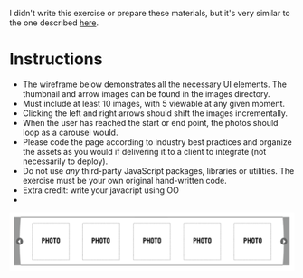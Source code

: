 I didn't write this exercise or prepare these materials, but it's very similar to the one described [here](http://www.computedstyle.com/2010/12/hiring-front-end-engineers.html).

Instructions
============
* The wireframe below demonstrates all the necessary UI elements. The thumbnail and arrow images can be found in the images directory.
* Must include at least 10 images, with 5 viewable at any given moment.
* Clicking the left and right arrows should shift the images incrementally.
* When the user has reached the start or end point, the photos should loop as a carousel would.
* Please code the page according to industry best practices and organize the assets as you would if delivering it to a client to integrate (not necessarily to deploy).
* Do not use *any* third-party JavaScript packages, libraries or utilities. The exercise must be your own original hand-written code.
* Extra credit: write your javacript using OO
*
![Wireframe](https://github.com/adamesque/javascript_exercise/raw/master/wireframe.png)